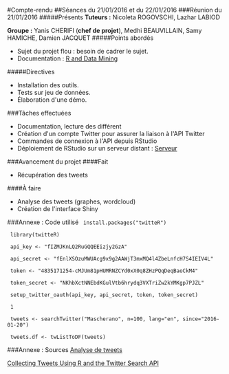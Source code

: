 #Compte-rendu
##Séances du 21/01/2016 et du 22/01/2016
###Réunion du 21/01/2016
#####Présents
**Tuteurs :** Nicoleta ROGOVSCHI, Lazhar LABIOD

**Groupe :** Yanis CHERIFI (**chef de projet**), Medhi BEAUVILLAIN, Samy HAMICHE, Damien JACQUET
#####Points abordés
* Sujet du projet flou : besoin de cadrer le sujet.
* Documentation : [R and Data Mining](https://cran.r-project.org/doc/contrib/Zhao_R_and_data_mining.pdf)

#####Directives
* Installation des outils.
* Tests sur jeu de données.
* Élaboration d'une démo.

###Tâches effectuées

* Documentation, lecture des différent
* Création d'un compte Twitter pour assurer la liaison à l'API Twitter
* Commandes de connexion à l'API depuis RStudio
* Déploiement de RStudio sur un serveur distant : [Serveur](http://81.4.125.72:8787/)

###Avancement du projet
####Fait
* Récupération des tweets

####À faire
* Analyse des tweets (graphes, wordcloud)
* Création de l'interface Shiny

###Annexe : Code utilisé
` install.packages("twitteR")`

` library(twitteR)`

` api_key <- "fIZMJKnLQ2RuGQQEEizjy2GzA"`

` api_secret <- "fEnlXSOzuMWUAcg9x9g2AAWjT3mxMQ4l4ZbeLnfcH7S4IEIV4L"`

` token <- "4835171254-cMJUm81pHUMRNZCYd0xX0q8ZHzPQqDeqBaoCkM4"`

` token_secret <- "NKhbXctNNEbdKGulVtb6hrydq3VXTriZw2kYMKgp7PJZL"`

` setup_twitter_oauth(api_key, api_secret, token, token_secret)`

` 1`

` tweets <- searchTwitter("Mascherano", n=100, lang="en", since="2016-01-20")`

` tweets.df <- twListToDF(tweets)`

###Annexe : Sources
[Analyse de tweets](http://francoisguillem.fr/meetup/twitter/#1)

[Collecting Tweets Using R and the Twitter Search API](http://bogdanrau.com/blog/collecting-tweets-using-r-and-the-twitter-search-api/)
